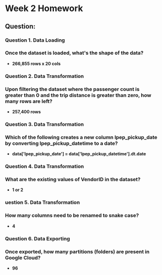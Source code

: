# Week 2 Homework
## Question:
### Question 1. Data Loading
### Once the dataset is loaded, what's the shape of the data?
- **266,855 rows x 20 cols**
### Question 2. Data Transformation
### Upon filtering the dataset where the passenger count is greater than 0 and the trip distance is greater than zero, how many rows are left?
-  **257,400 rows**
### Question 3. Data Transformation
### Which of the following creates a new column lpep_pickup_date by converting lpep_pickup_datetime to a date?
- **data['lpep_pickup_date'] = data['lpep_pickup_datetime'].dt.date**
### Question 4. Data Transformation
### What are the existing values of VendorID in the dataset?
- **1 or 2**
### uestion 5. Data Transformation
### How many columns need to be renamed to snake case?
- **4**
### Question 6. Data Exporting
### Once exported, how many partitions (folders) are present in Google Cloud?
- **96**
